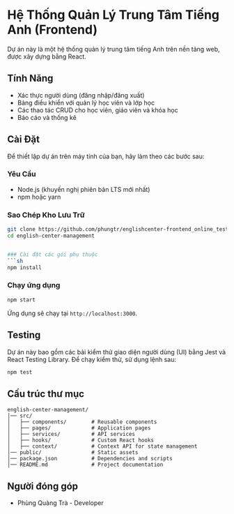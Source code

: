 # Hệ Thống Quản Lý Trung Tâm Tiếng Anh (Frontend)

Dự án này là một hệ thống quản lý trung tâm tiếng Anh trên nền tảng web, được xây dựng bằng React.

## Tính Năng
- Xác thực người dùng (đăng nhập/đăng xuất)  
- Bảng điều khiển với quản lý học viên và lớp học  
- Các thao tác CRUD cho học viên, giáo viên và khóa học  
- Báo cáo và thống kê  

## Cài Đặt  
Để thiết lập dự án trên máy tính của bạn, hãy làm theo các bước sau:

### Yêu Cầu  
- Node.js (khuyến nghị phiên bản LTS mới nhất)  
- npm hoặc yarn  

### Sao Chép Kho Lưu Trữ  
```sh
git clone https://github.com/phungtr/englishcenter-frontend_online_testing.git
cd english-center-management


### Cài đặt các gói phụ thuộc
```sh
npm install
```

### Chạy ứng dụng
```sh
npm start
```
Ứng dụng sẽ chạy tại `http://localhost:3000`.

## Testing
Dự án này bao gồm các bài kiểm thử giao diện người dùng (UI) bằng Jest và React Testing Library.
Để chạy kiểm thử, sử dụng lệnh sau:
```sh
npm test
```

## Cấu trúc thư mục
```
english-center-management/
│── src/
│   ├── components/        # Reusable components
│   ├── pages/             # Application pages
│   ├── services/          # API services
│   ├── hooks/             # Custom React hooks
│   ├── context/           # Context API for state management
│── public/                # Static assets
│── package.json           # Dependencies and scripts
│── README.md              # Project documentation
```

## Người đóng góp
- Phùng Quàng Trà  - Developer

